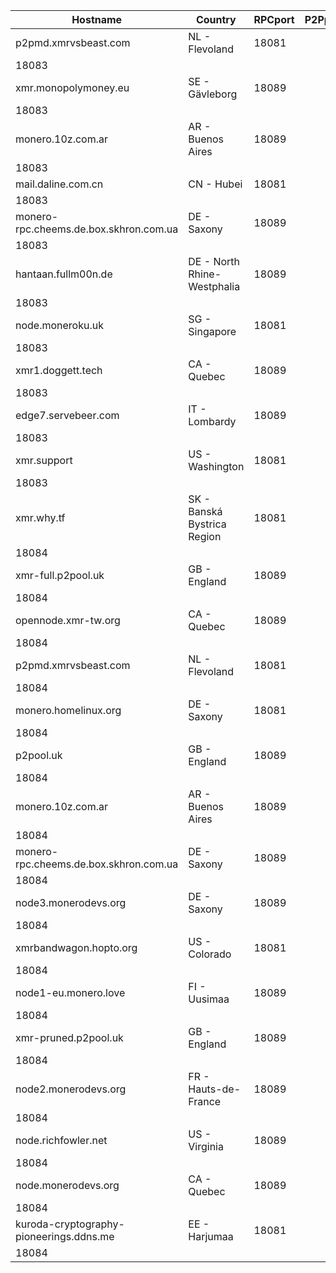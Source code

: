 Hostname | Country | RPCport | P2Pport
--- | --- | --- | ---
p2pmd.xmrvsbeast.com | NL - Flevoland | 18081
 | 18083
xmr.monopolymoney.eu | SE - Gävleborg | 18089
 | 18083
monero.10z.com.ar | AR - Buenos Aires | 18089
 | 18083
mail.daline.com.cn | CN - Hubei | 18081
 | 18083
monero-rpc.cheems.de.box.skhron.com.ua | DE - Saxony | 18089
 | 18083
hantaan.fullm00n.de | DE - North Rhine-Westphalia | 18089
 | 18083
node.moneroku.uk | SG - Singapore | 18081
 | 18083
xmr1.doggett.tech | CA - Quebec | 18089
 | 18083
edge7.servebeer.com | IT - Lombardy | 18089
 | 18083
xmr.support | US - Washington | 18081
 | 18083
xmr.why.tf | SK - Banská Bystrica Region | 18081
 | 18084
xmr-full.p2pool.uk | GB - England | 18089
 | 18084
opennode.xmr-tw.org | CA - Quebec | 18089
 | 18084
p2pmd.xmrvsbeast.com | NL - Flevoland | 18081
 | 18084
monero.homelinux.org | DE - Saxony | 18081
 | 18084
p2pool.uk | GB - England | 18089
 | 18084
monero.10z.com.ar | AR - Buenos Aires | 18089
 | 18084
monero-rpc.cheems.de.box.skhron.com.ua | DE - Saxony | 18089
 | 18084
node3.monerodevs.org | DE - Saxony | 18089
 | 18084
xmrbandwagon.hopto.org | US - Colorado | 18081
 | 18084
node1-eu.monero.love | FI - Uusimaa | 18089
 | 18084
xmr-pruned.p2pool.uk | GB - England | 18089
 | 18084
node2.monerodevs.org | FR - Hauts-de-France | 18089
 | 18084
node.richfowler.net | US - Virginia | 18089
 | 18084
node.monerodevs.org | CA - Quebec | 18089
 | 18084
kuroda-cryptography-pioneerings.ddns.me | EE - Harjumaa | 18081
 | 18084
